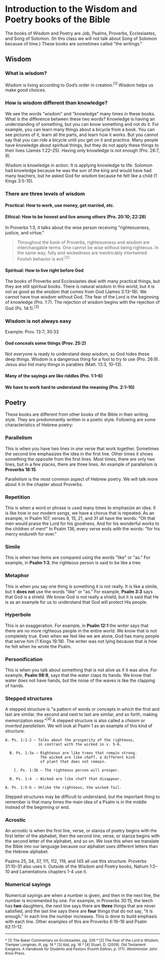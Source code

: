 # Introduction to the Wisdom and Poetry books of the Bible

The books of Wisdom and Poetry are Job, Psalms, Proverbs, Ecclesiastes, and Song of Solomon. (In this class we will not talk about Song of Solomon because of time.) These books are sometimes called "the writings."

<!-- Explain the difference between poetry and wisdom, which books fall into which category, and how they overlap. -->

## Wisdom

### What is wisdom?

Wisdom is living according to God’s order in creation.<sup>[1]</sup> Wisdom helps us make good choices.

### How is wisdom different than knowledge?

We see the words "wisdom" and "knowledge" many times in these books. What is the difference between these two words? Knowledge is having an understanding of something, but you can know something and not do it. For example, you can learn many things about a bicycle from a book. You can see pictures of it, learn all the parts, and learn how it works. But you cannot say that you can ride a bicycle until you get on it and practice. Many people have knowledge about spiritual things, but they do not apply these things to their lives (James 1:22&ndash;25). Having only knowledge is not enough (Pro. 26:7, 9).

Wisdom is knowledge in action. It is applying knowledge to life. Solomon had knowledge because he was the son of the king and would have had many teachers, but he asked God for wisdom because he felt like a child (1 Kings 3:5-10).

### There are three levels of wisdom

#### Practical: How to work, use money, get married, etc.

#### Ethical: How to be honest and live among others (Pro. 20:10; 22:28)

In Proverbs 1:3, it talks about the wise person receiving "righteousness, justice, and virtue."

> Throughout the book of Proverbs, righteousness and wisdom are interchangable terms. One cannot be wise without being righteous. In the same way, folly and wickedness are inextricably intertwined. Foolish behavior is evil.<sup>[2]</sup>

#### Spiritual: How to live right before God

The books of Proverbs and Ecclesiastes deal with many practical things, but they are still spiritual books. There is natural wisdom in this world, but it is not as good as the wisdom that comes from God (James 3:13&ndash;18). We cannot have true wisdom without God. The fear of the Lord is the beginning of knowledge (Pro. 1:7). The rejection of wisdom begins with the rejection of God (Ps. 14:1).<sup>[3]</sup>

### Wisdom is not always easy

Example: Prov. 13:7; 30:33

#### God conceals some things (Prov. 25:2)

Not everyone is ready to understand deep wisdom, so God hides these deep things. Wisdom is a dangerous thing for a fool to try to use (Pro. 26:9). Jesus also hid many things in parables (Matt. 13:3, 10&ndash;13).

#### Many of the sayings are like riddles (Pro. 1:1&ndash;6)

#### We have to work hard to understand the meaning (Pro. 2:1&ndash;10)

## Poetry

These books are different from other books of the Bible in their writing style. They are predominantly written in a poetic style. Following are some characteristics of Hebrew poetry:

### Parallelism

This is when you have two lines in one verse that work together. Sometimes the second line emphasizes the idea in the first line. Other times it shows something the opposite from the first lines. Most times, there are only two lines, but in a few places, there are three lines. An example of parallelism is **Proverbs 18:15**.

Parallelism is the most common aspect of Hebrew poetry. We will talk more about it in the chapter about Proverbs.

### Repetition

This is when a word or phrase is used many times to emphasize an idea. It is like how in our modern songs, we have a chorus that is repeated. As an example, in Psalm 107, verses 8, 15, 21, and 31 all have the words: "Oh that men would praise the Lord for his goodness, And for his wonderful works to the children of men!" In Psalm 136, every verse ends with the words: "for his mercy endureth for ever."

### Simile

This is when two items are compared using the words "like" or "as." For example, in **Psalm 1:3**, the righteous person is said to be like a tree.

### Metaphor

This is when you say one thing is something it is not really. It is like a simile, but it **does not** use the words "like" or "as." For example, **Psalm 3:3** says that God is a shield. We know God is not really a shield, but it is said that He is as an example for us to understand that God will protect His people.

### Hyperbole

This is an exaggeration. For example, in **Psalm 12:1** the writer says that there are no more righteous people in the entire world. We know that is not completely true. Even when we feel like we are alone, God has many people that serve him (1 Kings 19:18). The writer was not lying because that is how he felt when he wrote the Psalm.

### Personification

This is when you talk about something that is not alive as if it was alive. For example, **Psalm 98:8**, says that the water claps its hands. We know that water does not have hands, but the noise of the waves is like the clapping of hands.

### Stepped structures

A stepped structure is "a pattern of words or concepts in which the first and last are similar, the second and next to last are similar, and so forth, making memorization easy."<sup>[4]</sup> A stepped structure is also called a _chiasm_ or _inverted parallelism_. We will look at Psalm 1 as an example of this kind of structure:

```
A. Ps. 1:1-2 — Talks about the prosperity of the righteous,
               in contrast with the wicked in v. 5-6.

  B. Ps. 1:3a — Righteous are like trees that remain strong.
                The wicked are like chaff, a different kind
                of plant that does not remain.

    C. Ps. 1:3b — The righteous person will prosper.

  B. Ps. 1:4  — Wicked are like chaff that disappear.

A. Ps. 1:5-6 — Unlike the righteous, the wicked fail.
```

Stepped structures may be difficult to understand, but the important thing to remember is that many times the main idea of a Psalm is in the middle instead of the beginning or end.

### Acrostic

An acrostic is when the first line, verse, or stanza of poetry begins with the first letter of the alphabet, then the second line, verse, or stanza begins with the second letter of the alphabet, and so on. We lose this when we translate the Bible into our language because our alphabet uses different letters than the Hebrew alphabet.

Psalms 25, 34, 37, 111, 112, 119, and 145 all use this structure. Proverbs 31:10&ndash;31 also uses it. Outside of the Wisdom and Poetry books, Nahum 1:2–10 and Lamentations chapters 1-4 use it.

### Numerical sayings

Numerical sayings are when a number is given, and then in the next line, the number is incremented by one. For example, in Proverbs 30:15, the leech has **two** daughters, the next line says there are **three** things that are never satisfied, and the last line says there are **four** things that do not say, "it is enough." In each line the number increases. This is done to build emphasis with each line. Other examples of this are Proverbs 6:16&ndash;19 and Psalm 62:11&ndash;12.

<hr />

<small>
* [1] The Baker Commentary on Ecclesiastes, pg. 336
* [2] The Fear of the Lord is Wisdom, Tremper Longman, III, pg. 14
* [3] ibid, pg. 16
* [4] Stuart, D. (2009). Old Testament Exegesis: A Handbook for Students and Pastors (Fourth Edition, p. 177). Westminster John Knox Press.
</small>

<!--

We need to follow instructions, and follow them very careful.

## Definition of wisdom

It is like emotional intelligence. _Fear_ pg. 10 begins a good introduction to this.

The first paragraph of Kidner’s commentary on Proverbs deals with the nuances of the type of wisdom covered in Proverbs.

Instruction, correction, and other related words. What do they mean?

> And wisdom sayings are notorious for the use of apparently absolute assertions in order to make a general, “proverbial” point.
> Moo, D. J. (2000). The letter of James (p. 84). Grand Rapids, MI; Leicester, England: Eerdmans; Apollos.-->
